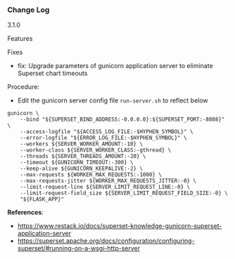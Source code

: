 ### Change Log

3.1.0

Features

Fixes
- fix: Upgrade parameters of gunicorn application server to eliminate Superset chart timeouts

Procedure:
- Edit the gunicorn server config file `run-server.sh` to reflect below

```
gunicorn \
    --bind "${SUPERSET_BIND_ADDRESS:-0.0.0.0}:${SUPERSET_PORT:-8088}" \
    --access-logfile "${ACCESS_LOG_FILE:-$HYPHEN_SYMBOL}" \
    --error-logfile "${ERROR_LOG_FILE:-$HYPHEN_SYMBOL}" \
    --workers ${SERVER_WORKER_AMOUNT:-10} \
    --worker-class ${SERVER_WORKER_CLASS:-gthread} \
    --threads ${SERVER_THREADS_AMOUNT:-20} \
    --timeout ${GUNICORN_TIMEOUT:-300} \
    --keep-alive ${GUNICORN_KEEPALIVE:-2} \
    --max-requests ${WORKER_MAX_REQUESTS:-1000} \
    --max-requests-jitter ${WORKER_MAX_REQUESTS_JITTER:-0} \
    --limit-request-line ${SERVER_LIMIT_REQUEST_LINE:-0} \
    --limit-request-field_size ${SERVER_LIMIT_REQUEST_FIELD_SIZE:-0} \
    "${FLASK_APP}"
```
**References**:
- https://www.restack.io/docs/superset-knowledge-gunicorn-superset-application-server
- https://superset.apache.org/docs/configuration/configuring-superset/#running-on-a-wsgi-http-server
